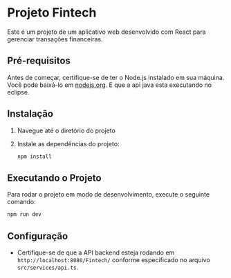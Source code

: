 # Projeto Fintech

Este é um projeto de um aplicativo web desenvolvido com React para gerenciar transações financeiras.

## Pré-requisitos

Antes de começar, certifique-se de ter o Node.js instalado em sua máquina. Você pode baixá-lo em [nodejs.org](https://nodejs.org/).
E que a api java esta executando no eclipse.

## Instalação

1. Navegue até o diretório do projeto

1. Instale as dependências do projeto:

   ```bash
   npm install
   ```

## Executando o Projeto

Para rodar o projeto em modo de desenvolvimento, execute o seguinte comando:

```bash
npm run dev
```

## Configuração

- Certifique-se de que a API backend esteja rodando em `http://localhost:8080/Fintech/` conforme especificado no arquivo `src/services/api.ts`.
